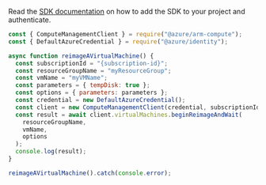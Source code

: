 Read the [SDK documentation](https://github.com/Azure/azure-sdk-for-js/blob/%40azure%2Farm-compute_17.3.1/sdk/compute/arm-compute/README.md) on how to add the SDK to your project and authenticate.

```javascript
const { ComputeManagementClient } = require("@azure/arm-compute");
const { DefaultAzureCredential } = require("@azure/identity");

async function reimageAVirtualMachine() {
  const subscriptionId = "{subscription-id}";
  const resourceGroupName = "myResourceGroup";
  const vmName = "myVMName";
  const parameters = { tempDisk: true };
  const options = { parameters: parameters };
  const credential = new DefaultAzureCredential();
  const client = new ComputeManagementClient(credential, subscriptionId);
  const result = await client.virtualMachines.beginReimageAndWait(
    resourceGroupName,
    vmName,
    options
  );
  console.log(result);
}

reimageAVirtualMachine().catch(console.error);
```
